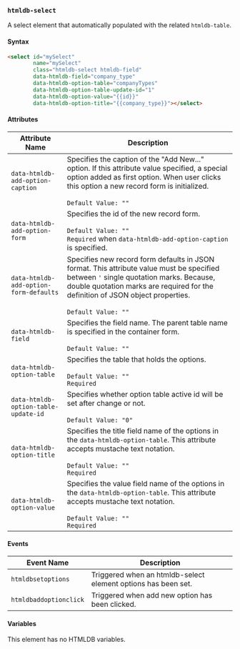 ### `htmldb-select`

A select element that automatically populated with the related `htmldb-table`.

#### Syntax

```html
<select id="mySelect"
        name="mySelect"
        class="htmldb-select htmldb-field"
        data-htmldb-field="company_type"
        data-htmldb-option-table="companyTypes"
        data-htmldb-option-table-update-id="1"
        data-htmldb-option-value="{{id}}"
        data-htmldb-option-title="{{company_type}}"></select>
```

#### Attributes

| Attribute Name             | Description                               |
| -------------------------- | ----------------------------------------- |
| `data-htmldb-add-option-caption` | Specifies the caption of the "Add New..." option. If this attribute value specified, a special option added as first option. When user clicks this option a new record form is initialized. <br><br>`Default Value: ""` |
| `data-htmldb-add-option-form` | Specifies the id of the new record form.<br><br>`Default Value: ""`<br>`Required` when `data-htmldb-add-option-caption` is specified. |
| `data-htmldb-add-option-form-defaults`| Specifies new record form defaults in JSON format. This attribute value must be specified between `'` single quotation marks. Because, double quotation marks are required for the definition of JSON object properties.<br><br>`Default Value: ""` |
| `data-htmldb-field` | Specifies the field name. The parent table name is specified in the container form.<br><br>`Default Value: ""` |
| `data-htmldb-option-table` | Specifies the table that holds the options.<br><br>`Default Value: ""`<br>`Required` |
| `data-htmldb-option-table-update-id` | Specifies whether option table active id will be set after change or not.<br><br>`Default Value: "0"` |
| `data-htmldb-option-title` | Specifies the title field name of the options in the `data-htmldb-option-table`. This attribute accepts mustache text notation.<br><br>`Default Value: ""`<br>`Required` |
| `data-htmldb-option-value` | Specifies the value field name of the options in the `data-htmldb-option-table`. This attribute accepts mustache text notation.<br><br>`Default Value: ""`<br>`Required` |

#### Events

| Event Name | Description  |
| ---- | ---- |
| `htmldbsetoptions` | Triggered when an htmldb-select element options has been set. |
| `htmldbaddoptionclick` | Triggered when add new option has been clicked. |

#### Variables

This element has no HTMLDB variables.
